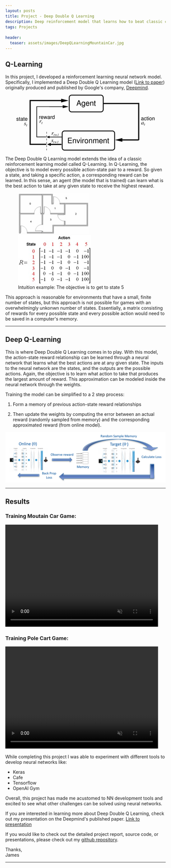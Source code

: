 ```yaml
---
layout: posts
title: Project - Deep Double Q Learning
description: Deep reinforcement model that learns how to beat classic control problems
tags: Projects

header:
  teaser: assets/images/DeepQLearningMountainCar.jpg
---
```


## Q-Learning

In this project, I developed a reinforcement learning neural network model. Specifically, I implemented a Deep Double Q Learning model ([Link to paper](https://arxiv.org/pdf/1509.06461.pdf "Deep Reinforcement Learning with Double Q-learning")) originally produced and published by Google's company, [Deepmind](https://deepmind.com/ "deepmind.com"). 

<p align="center">
	<img src="/assets/images/DoubleQLearningFlowDiagram.png">
</p>
  
The Deep Double Q Learning model extends the idea of a classic reinforcement learning model called Q-Learning. In Q-Learning, the objective is to model every possible action-state pair to a reward. So given a state, and taking a specific action, a corresponding reward can be learned. In this sense, an agent (the model that is trained) can learn what is the best action to take at any given state to receive the highest reward.

<figure class="half">
	<img src="/assets/images/DeepQLearningRoomExample.jpg">
	<img src="/assets/images/DeepQLearningQtable.jpg">
	<figcaption>Intuition example: The objective is to get to state 5</figcaption>
</figure>


This approach is reasonable for environments that have a small, finite number of states, but this approach is not possible for games with an overwhelmingly unkonwn number of states. Essentially, a matrix consisting of rewards for every possible state and every possible action would need to be saved in a computer's memory. 

---

## Deep Q-Learning


This is where Deep Double Q Learning comes in to play. With this model, the action-state reward relationship can be learned through a neural network that learns what the best actions are at any given state. The inputs to the neural network are the states, and the outputs are the possible actions. Again, the objective is to learn what action to take that produces the largest amount of reward. This approximation can be modeled inside the neural network through the weights.


Training the model can be simplified to a 2 step process:

1. Form a memory of previous action-state reward relationships

2. Then update the weights by computing the error between an actual reward (randomly sampled from memory) and the corresponding approximated reward (from online model).
    
<p align="center">
	<img src="/assets/images/DoubleQLearningProcess.png">
</p>

---

## Results

### Training Moutain Car Game:
<video muted controls width="480" height="320">
  <source src="/assets/images/DeepQLearningTrainingMountainCar.mp4" type="video/mp4">
</video>


### Training Pole Cart Game:
<video muted controls width="480" height="320">
  <source src="/assets/images/DeepQLearningTrainingPoleCart.mp4" type="video/mp4">
</video>


While completing this project I was able to experiment with different tools to develop neural networks like:

* Keras
* Cafe
* Tensorflow
* OpenAI Gym

Overall, this project has made me acustomed to NN development tools and excited to see what other challenges can be solved using neural networks.

If you are interested in learning more about Deep Double Q Learning, check out my presentation on the Deepmind's published paper. [Link to presentation](https://github.com/jbocinsky/Big_Data_Project/blob/master/projectDocuments/presentation/DeepDoubleQLearningPaperSummary.pdf)

If you would like to check out the detailed project report, source code, or presentations, please check out my [github repository](https://github.com/jbocinsky/Big_Data_Project "Deep Double Q Learning Repository").


Thanks,  
James

---

